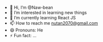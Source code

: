 - 👋 Hi, I’m @Naw-bean
- 👀 I’m interested in learning new things 
- 🌱 I’m currently learning React JS
- 📫 How to reach me nutan2070@gmail.com
- 😄 Pronouns: He
- ⚡ Fun fact: ...

<!---
Naw-bean/Naw-bean is a ✨ special ✨ repository because its `README.md` (this file) appears on your GitHub profile.
You can click the Preview link to take a look at your changes.
--->
